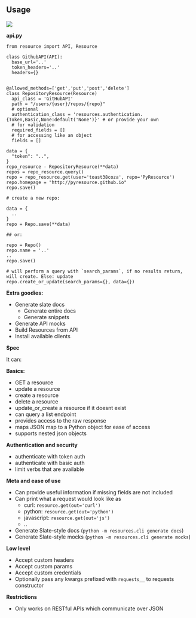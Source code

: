 ## Usage

<a href="https://codeclimate.com/github/toast38coza/python-resource"><img src="https://codeclimate.com/github/toast38coza/python-resource/badges/gpa.svg" /></a>


**api.py**

```
from resource import API, Resource

class GithubAPI(API):
  base_url='..'
  token_headers='..'
  headers={}


@allowed_methods=['get','put','post','delete']
class RepositoryResource(Resource)
  api_class = 'GitHubAPI'
  path = "/users/{user}/repos/{repo}"
  # optional
  authentication_class = 'resources.authentication.{Token,Basic,None:default('None')}' # or provide your own
  # for validation
  required_fields = []
  # for accessing like an object
  fields = []

data = {
  "token": "..",
}
repo_resource - RepositoryResource(**data)
repos = repo_resource.query()
repo = repo_resource.get(user='toast38coza', repo='PyResource')
repo.homepage = "http://pyresource.github.io"
repo.save()

# create a new repo: 

data = {
  ..
}
repo = Repo.save(**data)

## or: 

repo = Repo()
repo.name = '..'
..
repo.save()

# will perform a query with `search_params`, if no results return, will create. Else: update
repo.create_or_update(search_params={}, data={})
```

**Extra goodies:**

* Generate slate docs 
  * Generate entire docs
  * Generate snippets
* Generate API mocks
* Build Resources from API
* Install available clients

**Spec**

It can:

**Basics:**

* GET a resource
* update a resource
* create a resource
* delete a resource
* update_or_create a resource if it doesnt exist
* can query a list endpoint
* provides access to the raw response
* maps JSON map to a Python object for ease of access
* supports nested json objects

**Authentication and security**

* authenticate with token auth
* authenticate with basic auth
* limit verbs that are available 

**Meta and ease of use**

* Can provide useful information if missing fields are not included
* Can print what a request would look like as 
  * curl: `resource.get(out='curl')`
  * python: `resource.get(out='python')`
  * javascript: `resource.get(out='js')`  
  * ..
* Generate Slate-style docs (`python -m resources.cli generate docs`)
* Generate Slate-style mocks (`python -m resources.cli generate mocks`)


**Low level**

* Accept custom headers
* Accept custom params
* Accept custom credentials
* Optionally pass any kwargs prefixed with `requests__` to requests constructor


**Restrictions**

* Only works on RESTful APIs which communicate over JSON
